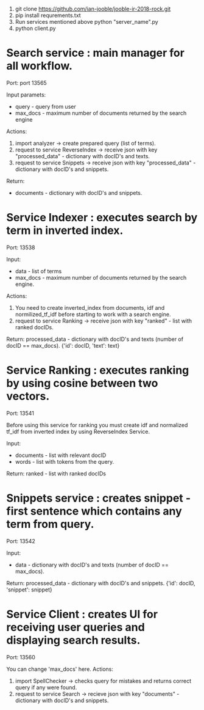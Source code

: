 1. git clone https://github.com/ian-jooble/jooble-ir-2018-rock.git
2. pip install requrements.txt
3. Run services mentioned above python "server_name".py
4. python client.py
    
# Search service : main manager for all workflow.
Port: port 13565

Input paramets: 
- query - query from user
- max_docs - maximum number of documents returned by the search engine  

Actions:
1. import analyzer -> create prepared query (list of terms).
2. request to service ReverseIndex -> receive json with key "processed_data" - dictionary with docID's and texts.
3. request to service Snippets -> receive json with key "processed_data" - dictionary with docID's and snippets.  

Return: 
- documents - dictionary with docID's and snippets.

# Service Indexer : executes search by term in inverted index.
Port: 13538

Input: 
 - data - list of terms
 - max_docs - maximum number of documents returned by the search engine. 

Actions:  
  1. You need to create inverted_index from documents, idf and normilized_tf_idf before starting to work with a search engine.
  2. request to service Ranking -> receive json with key "ranked" - list with ranked docIDs.

Return: processed_data - dictionary with docID's and texts (number of docID == max_docs). {'id': docID, 'text': text}

# Service Ranking : executes ranking by using cosine between two vectors.
Port: 13541

Before using this service for ranking you must create idf and normalized tf_idf from inverted index by using ReverseIndex Service.

Input: 
 - documents - list with relevant docID
 - words - list with tokens from the query. 

Return: ranked - list with ranked docIDs

# Snippets service : creates snippet - first sentence which contains any term from query.
Port: 13542

Input: 
- data - dictionary with docID's and texts (number of docID == max_docs).

Return: processed_data - dictionary with docID's and snippets. {'id': docID, 'snippet': snippet}

# Service Client : creates UI for receiving user queries and displaying search results.
Port: 13560

You can change 'max_docs' here.
Actions: 
  1. import SpellChecker -> checks query for mistakes and returns correct query if any were found.
  2. request to service Search -> recieve json with key "documents" - dictionary with docID's and snippets.
  
